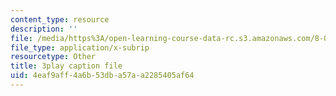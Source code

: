 ```yaml
---
content_type: resource
description: ''
file: /media/https%3A/open-learning-course-data-rc.s3.amazonaws.com/8-04-quantum-physics-i-spring-2016/4eaf9aff4a6b53dba57aa2285405af64_fWCGM2auQPs.vtt
file_type: application/x-subrip
resourcetype: Other
title: 3play caption file
uid: 4eaf9aff-4a6b-53db-a57a-a2285405af64
---
```

